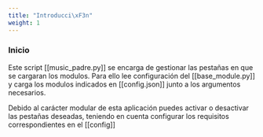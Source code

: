 ```yaml
---
title: "Introducci\xF3n"
weight: 1
---
```


### Inicio
Este script [[music_padre.py]] se encarga de gestionar las pestañas en que se cargaran los modulos. Para ello lee configuración del [[base_module.py]] y carga los modulos indicados en [[config.json]] junto a los argumentos necesarios.

Debido al carácter modular de esta aplicación puedes activar o desactivar las pestañas deseadas, teniendo en cuenta configurar los requisitos correspondientes en el [[config]]